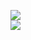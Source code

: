 [![](https://img.shields.io/badge/Made%20With-Github%20Spray-lightgrey.svg?style=for-the-badge&logo=github)](https://github.com/Annihil/github-spray#30277)  
[![](https://i.imgur.com/2DrTn0Z.gif)](https://github.com/Annihil/github-spray)
